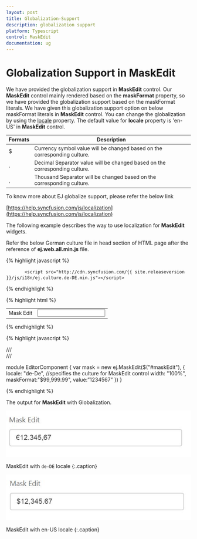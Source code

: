```yaml
---
layout: post
title: Globalization-Support
description: globalization support
platform: Typescript
control: MaskEdit  
documentation: ug
---
```


# Globalization Support in MaskEdit

We have provided the globalization support in **MaskEdit** control. Our **MaskEdit** control mainly rendered based on the **maskFormat** property, so we have provided the globalization support based on the maskFormat literals. We have given this globalization support option on below maskFormat literals in **MaskEdit** control. You can change the globalization by using the [locale](https://help.syncfusion.com/api/js/ejmaskedit#members:locale) property. The default value for **locale** property is 'en-US' in **MaskEdit** control.

<table class="props">
<thead>
<tr>
<th>Formats</th>
<th class="last">Description</th>
</tr>
</thead>
<tbody>
<tr>
<td class="formats">
$</td>
<td class="description">Currency symbol value will be changed based on the corresponding culture.</td>
</tr>
<tr>
<td class="formats">
.</td>
<td class="description">Decimal Separator value will be changed based on the corresponding culture.</td>
</tr>
<tr>
<td class="formats">
,</td>
<td class="description">Thousand Separator will be changed based on the corresponding culture.</td>
</tr>
</tbody>
</table>

To know more about EJ globalize support, please refer the below link

[https://help.syncfusion.com/js/localization](https://help.syncfusion.com/js/localization)


The following example describes the way to use localization for **MaskEdit** widgets.

Refer the below German culture file in head section of HTML page after the reference of **ej.web.all.min.js** file.

 {% highlight javascript %}
   
           <script src="http://cdn.syncfusion.com/{{ site.releaseversion }}/js/i18n/ej.culture.de-DE.min.js"></script>
                
 {% endhighlight %}

{% highlight html %}

<table cellpadding="10">
    <tbody>
        <tr>
            <td>
                <label for="mask">Mask Edit</label>
            </td>
            <td>
                <input id="maskEdit" type="text" />
            </td>
        </tr>
    </tbody>
</table>

{% endhighlight %}

{% highlight javascript %}
    
/// <reference path="jquery.d.ts" />  
/// <reference path="ej.web.all.d.ts" />

module EditorComponent {
    var mask = new ej.MaskEdit($("#maskEdit"), {
                     locale: "de-De", //specifies the culture for MaskEdit control
                     width: "100%",
                     maskFormat:"$99,999.99",
			         value:”1234567”
        })
}

{% endhighlight %}

The output for **MaskEdit** with Globalization.

![](Globalization-Support_images/Globalization-Support_img1.jpg)

MaskEdit with `de-DE` locale
{:.caption}

![](Globalization-Support_images/Globalization-Support_img2.jpg)

MaskEdit with en-US locale
{:.caption}